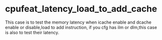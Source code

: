 # cpufeat_latency_load_to_add_cache
This case is to test the memory latency when icache enable and dcache enable or disable,load to add instruction,
if you cfg has ilm or dlm,this case is also to test their latency.




